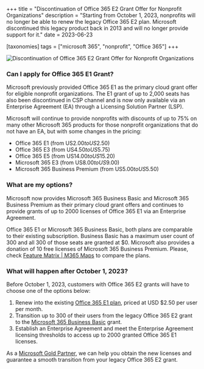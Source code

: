 +++
title = "Discontinuation of Office 365 E2 Grant Offer for Nonprofit Organizations"
description = "Starting from October 1, 2023, nonprofits will no longer be able to renew the legacy Office 365 E2 plan. Microsoft discontinued this legacy product back in 2013 and will no longer provide support for it."
date = 2023-06-23

[taxonomies]
tags = ["microsoft 365", "nonprofit", "Office 365"]
+++

![Discontinuation of Office 365 E2 Grant Offer for Nonprofit Organizations](/img/O365E2plan.png)

### Can I apply for Office 365 E1 Grant? 

Microsoft previously provided Office 365 E1 as the primary cloud grant offer for eligible nonprofit organizations. The E1 grant of up to 2,000 seats has also been discontinued in CSP channel and is now only available via an Enterprise Agreement (EA) through a Licensing Solution Partner (LSP).  

Microsoft will continue to provide nonprofits with discounts of up to 75% on many other Microsoft 365 products for those nonprofit organizations that do not have an EA, but with some changes in the pricing:  

* Office 365 E1 (from US$2.00 to US$2.50) 
* Office 365 E3 (from US$4.50 to US$5.75) 
* Office 365 E5 (from US$14.00 to US$15.20) 
* Microsoft 365 E3 (from US$8.00 to US$9.00) 
* Microsoft 365 Business Premium (from US$5.00 to US$5.50) 

### What are my options? 

Microsoft now provides Microsoft 365 Business Basic and Microsoft 365 Business Premium as their primary cloud grant offers and continues to provide grants of up to 2000 licenses of Office 365 E1 via an Enterprise Agreement.  

Office 365 E1 or Microsoft 365 Business Basic, both plans are comparable to their existing subscription. Business Basic has a maximum user count of 300 and all 300 of those seats are granted at $0. Microsoft also provides a donation of 10 free licenses of Microsoft 365 Business Premium. Please, check [Feature Matrix | M365 Maps](https://m365maps.com/matrix.htm#100100000000000000000) to compare the plans. 

### What will happen after October 1, 2023? 

Before October 1, 2023, customers with Office 365 E2 grants will have to choose one of the options below: 

1. Renew into the existing [Office 365 E1 plan](https://o365hq.com/license/CSP-ELIT-37ebacbe8ff6), priced at USD $2.50 per user per month. 
2. Transition up to 300 of their users from the legacy Office 365 E2 grant to the [Microsoft 365 Business Basic](https://o365hq.com/license/CSP-ELIT-e9d131cad575) grant.  
3. Establish an Enterprise Agreement and meet the Enterprise Agreement licensing thresholds to access up to 2000 granted Office 365 E1 licenses. 

As a [Microsoft Gold Partner](https://o365hq.com/about), we can help you obtain the new licenses and guarantee a smooth transition from your legacy Office 365 E2 grant.  